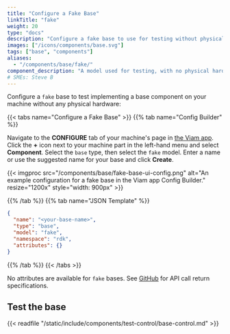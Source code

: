 ```yaml
---
title: "Configure a Fake Base"
linkTitle: "fake"
weight: 20
type: "docs"
description: "Configure a fake base to use for testing without physical hardware."
images: ["/icons/components/base.svg"]
tags: ["base", "components"]
aliases:
  - "/components/base/fake/"
component_description: "A model used for testing, with no physical hardware."
# SMEs: Steve B
---
```


Configure a `fake` base to test implementing a base component on your machine without any physical hardware:

{{< tabs name="Configure a Fake Base" >}}
{{% tab name="Config Builder" %}}

Navigate to the **CONFIGURE** tab of your machine's page in [the Viam app](https://app.viam.com).
Click the **+** icon next to your machine part in the left-hand menu and select **Component**.
Select the `base` type, then select the `fake` model.
Enter a name or use the suggested name for your base and click **Create**.

{{< imgproc src="/components/base/fake-base-ui-config.png" alt="An example configuration for a fake base in the Viam app Config Builder." resize="1200x" style="width: 900px" >}}

{{% /tab %}}
{{% tab name="JSON Template" %}}

```json {class="line-numbers linkable-line-numbers"}
{
  "name": "<your-base-name>",
  "type": "base",
  "model": "fake",
  "namespace": "rdk",
  "attributes": {}
}
```

{{% /tab %}}
{{< /tabs >}}

No attributes are available for `fake` bases.
See [GitHub](https://github.com/viamrobotics/rdk/blob/main/components/base/fake/fake.go) for API call return specifications.

## Test the base

{{< readfile "/static/include/components/test-control/base-control.md" >}}
